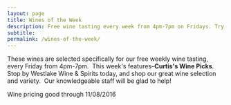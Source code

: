 ```yaml
---
layout: page
title: Wines of the Week
description: Free wine tasting every week from 4pm-7pm on Fridays. Try four different wines every week and find your next favorite bottle.
subtitle:
permalink: /wines-of-the-week/
---
```



These wines are selected specifically for our free weekly wine tasting, every Friday from 4pm-7pm. &nbsp;This week's features–**Curtis's Wine Picks**. Stop by Westlake Wine & Spirits today, and shop our great wine selection and variety. &nbsp;Our knowledgeable staff will be glad to help!

Wine pricing good through 11/08/2016